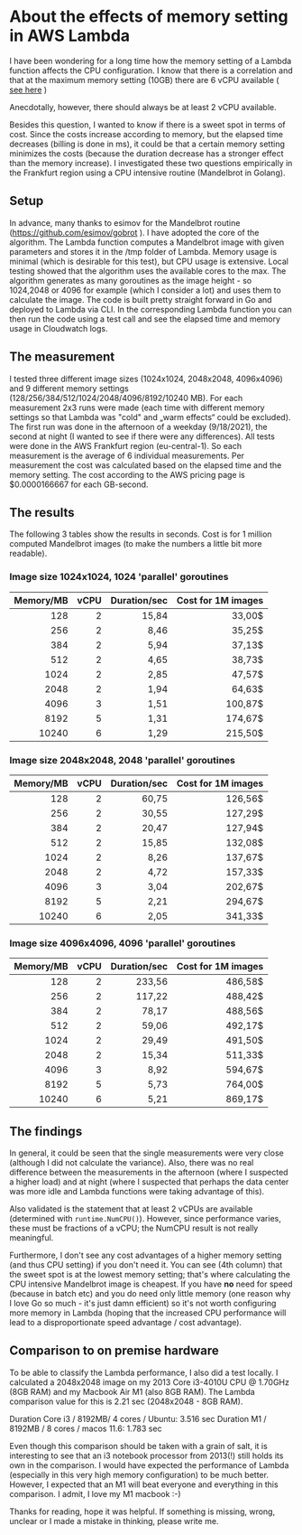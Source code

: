 # About the effects of memory setting in AWS Lambda 



I have been wondering for a long time how the memory setting of a Lambda function affects the CPU configuration. I know that there is a correlation and that at the maximum memory setting (10GB) there are 6 vCPU available ( [see here](https://aws.amazon.com/about-aws/whats-new/2021/08/aws-lambda-supports-10-gb-memory-6-vcpu-cores-aws-govcloud-us-regions/?nc1=h_ls) )
 

Anecdotally, however, there should always be at least 2 vCPU available. 

Besides this question, I wanted to know if there is a sweet spot in terms of cost. Since the costs increase according to memory, but the elapsed time decreases (billing is done in ms), it could be that a certain memory setting minimizes the costs (because the duration decrease has a stronger effect than the memory increase).
I investigated these two questions empirically in the Frankfurt region using a CPU intensive routine (Mandelbrot in Golang).

## Setup
In advance, many thanks to esimov for the Mandelbrot routine (https://github.com/esimov/gobrot ). I have adopted the core of the algorithm.
The Lambda function computes a Mandelbrot image with given parameters and stores it in the /tmp folder of Lambda. Memory usage is minimal (which is desirable for this test), but CPU usage is extensive. Local testing showed that the algorithm uses the available cores to the max.
The algorithm generates as many goroutines as the image height - so 1024,2048 or 4096 for example (which I consider a lot) and uses them to calculate the image.
The code is built pretty straight forward in Go and deployed to Lambda via CLI. In the corresponding Lambda function you can then run the code using a test call and see the elapsed time and memory usage in Cloudwatch logs.

## The measurement
I tested three different image sizes (1024x1024, 2048x2048, 4096x4096) and 9 different memory settings (128/256/384/512/1024/2048/4096/8192/10240 MB). For each measurement 2x3 runs were made (each time with different memory settings so that Lambda was "cold" and „warm effects“ could be excluded). The first run was done in the afternoon of a weekday (9/18/2021), the second at night (I wanted to see if there were any differences). All tests were done in the AWS Frankfurt region (eu-central-1). So each measurement is the average of 6 individual measurements. Per measurement the cost was calculated based on the elapsed time and the memory setting.
The cost according to the AWS pricing page is $0.0000166667 for each GB-second.

## The results
The following 3 tables show the results in seconds. Cost is for 1 million computed Mandelbrot images (to make the numbers a little bit more readable). 

### Image size 1024x1024, 1024 'parallel' goroutines
| Memory/MB        | vCPU           | Duration/sec  | Cost for 1M images|
| -------------:|-------------:| -----:|-----:|
|   128|     2|     15,84|      33,00$|
|   256|     2|     8,46|      35,25$|
|   384|     2|     5,94|      37,13$|
|   512|     2|     4,65|      38,73$|
|   1024|     2|     2,85|      47,57$|
|   2048|     2|     1,94|      64,63$|
|   4096|     3|     1,51|      100,87$|
|   8192|     5|     1,31|      174,67$|
|   10240|     6|     1,29|      215,50$|


### Image size 2048x2048, 2048 'parallel' goroutines
| Memory/MB        | vCPU           | Duration/sec  | Cost for 1M images|
| -------------:|-------------:| -----:|-----:|
|   128|     2|     60,75|      126,56$|
|   256|     2|     30,55|      127,29$|
|   384|     2|     20,47|      127,94$|
|   512|     2|     15,85|      132,08$|
|   1024|     2|     8,26|      137,67$|
|   2048|     2|     4,72|      157,33$|
|   4096|     3|     3,04|      202,67$|
|   8192|     5|     2,21|      294,67$|
|   10240|    6|    2,05|      341,33$|

### Image size 4096x4096, 4096 'parallel' goroutines
| Memory/MB        | vCPU           | Duration/sec  | Cost for 1M images|
| -------------:|-------------:| -----:|-----:|
|   128|     2|     233,56|      486,58$|
|   256|     2|     117,22|      488,42$|
|   384|     2|     78,17|      488,56$|
|   512|     2|     59,06|      492,17$|
|   1024|     2|     29,49|      491,50$|
|   2048|     2|     15,34|      511,33$|
|   4096|     3|     8,92|      594,67$|
|   8192|     5|     5,73|      764,00$|
|   10240|     6|     5,21|      869,17$|





## The findings  
In general, it could be seen that the single measurements were very close (although I did not calculate the variance). Also, there was no real difference between the measurements in the afternoon (where I suspected a higher load) and at night (where I suspected that perhaps the data center was more idle and Lambda functions were taking advantage of this). 

Also validated is the statement that at least 2 vCPUs are available (determined with `runtime.NumCPU()`). However, since performance varies, these must be fractions of a vCPU; the NumCPU result is not really meaningful.

Furthermore, I don't see any cost advantages of a higher memory setting (and thus CPU setting) if you don't need it. You can see (4th column) that the sweet spot is at the lowest memory setting; that's where calculating the CPU intensive Mandelbrot image is cheapest. If you have **no** need for speed (because in batch etc) and you do need only little memory (one reason why I love Go so much - it's just damn efficient) so it's not worth configuring more memory in Lambda (hoping that the increased CPU performance will lead to a disproportionate speed advantage / cost advantage).  



## Comparison to on premise hardware
To be able to classify the Lambda performance, I also did a test locally. I calculated a 2048x2048 image on my 2013 Core i3-4010U CPU @ 1.70GHz (8GB RAM) and my Macbook Air M1 (also 8GB RAM). 
The Lambda comparison value for this is 2.21 sec (2048x2048 - 8GB RAM).

Duration Core i3 / 8192MB/ 4 cores / Ubuntu: 3.516 sec
Duration M1 / 8192MB / 8 cores / macos 11.6: 1.783 sec

Even though this comparison should be taken with a grain of salt, it is interesting to see that an i3 notebook processor from 2013(!) still holds its own in the comparison. I would have expected the performance of Lambda (especially in this very high memory configuration) to be much better. 
However, I expected that an M1 will beat everyone and everything in this comparison. I admit, I love my M1 macbook :-)



Thanks for reading, hope it was helpful. If something is missing, wrong, unclear or I made a mistake in thinking, please write me. 

